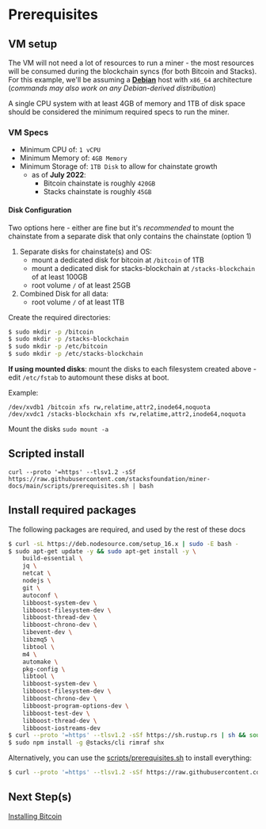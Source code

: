 # Prerequisites

## VM setup

The VM will not need a lot of resources to run a miner - the most resources will be consumed during the blockchain syncs (for both Bitcoin and Stacks).
For this example, we'll be assuming a [**Debian**](https://www.debian.org/) host with `x86_64` architecture (*commands may also work on any Debian-derived distribution*)

A single CPU system with at least 4GB of memory and 1TB of disk space should be considered the minimum required specs to run the miner.

### VM Specs

- Minimum CPU of: `1 vCPU`
- Minimum Memory of: `4GB Memory`
- Minimum Storage of: `1TB Disk` to allow for chainstate growth
  - as of **July 2022**:
    - Bitcoin chainstate is roughly `420GB`
    - Stacks chainstate is roughly `45GB`

#### Disk Configuration

Two options here - either are fine but it's _recommended_ to mount the chainstate from a separate disk that only contains the chainstate (option 1)

1. Separate disks for chainstate(s) and OS:
   - mount a dedicated disk for bitcoin at `/bitcoin` of 1TB
   - mount a dedicated disk for stacks-blockchain at `/stacks-blockchain` of at least 100GB
   - root volume `/` of at least 25GB
2. Combined Disk for all data:
   - root volume `/` of at least 1TB

Create the required directories:

```bash
$ sudo mkdir -p /bitcoin
$ sudo mkdir -p /stacks-blockchain
$ sudo mkdir -p /etc/bitcoin
$ sudo mkdir -p /etc/stacks-blockchain
```

**If using mounted disks**: mount the disks to each filesystem created above - edit `/etc/fstab` to automount these disks at boot.

Example:

```
/dev/xvdb1 /bitcoin xfs rw,relatime,attr2,inode64,noquota
/dev/xvdc1 /stacks-blockchain xfs rw,relatime,attr2,inode64,noquota
```

Mount the disks `sudo mount -a`

## Scripted install

`curl --proto '=https' --tlsv1.2 -sSf https://raw.githubusercontent.com/stacksfoundation/miner-docs/main/scripts/prerequisites.sh | bash`

## Install required packages

The following packages are required, and used by the rest of these docs

```bash
$ curl -sL https://deb.nodesource.com/setup_16.x | sudo -E bash -
$ sudo apt-get update -y && sudo apt-get install -y \
    build-essential \
    jq \
    netcat \
    nodejs \
    git \
    autoconf \
    libboost-system-dev \
    libboost-filesystem-dev \
    libboost-thread-dev \
    libboost-chrono-dev \
    libevent-dev \
    libzmq5 \
    libtool \
    m4 \
    automake \
    pkg-config \
    libtool \
    libboost-system-dev \
    libboost-filesystem-dev \
    libboost-chrono-dev \
    libboost-program-options-dev \
    libboost-test-dev \
    libboost-thread-dev \
    libboost-iostreams-dev
$ curl --proto '=https' --tlsv1.2 -sSf https://sh.rustup.rs | sh && source $HOME/.cargo/env
$ sudo npm install -g @stacks/cli rimraf shx
```

Alternatively, you can use the [scripts/prerequisites.sh](./scripts/prerequisites.sh) to install everything:

```bash
$ curl --proto '=https' --tlsv1.2 -sSf https://raw.githubusercontent.com/stacksfoundation/miner-docs/main/scripts/prerequisites.sh | bash`
```

## Next Step(s)

[Installing Bitcoin](./bitcoin.md)
